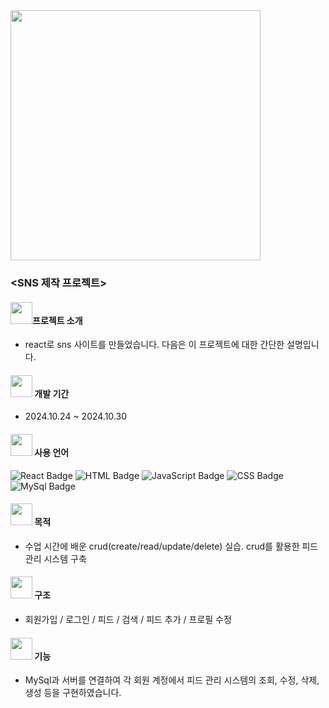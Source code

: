 <img src="react_project/server/img/1730084072310.jpg" width="400">


### <SNS 제작 프로젝트>

#### <img src="mini_project/images/고양이아이콘.png" width="35">**프로젝트 소개**
- react로 sns 사이트를 만들었습니다. 다음은 이 프로젝트에 대한 간단한 설명입니다.

#### <img src="mini_project/images/고양이아이콘.png" width="35"> **개발 기간**
- 2024.10.24 ~ 2024.10.30

#### <img src="mini_project/images/고양이아이콘.png" width="35"> **사용 언어**
![React Badge](https://img.shields.io/badge/React-61DAFB?style=for-the-badge&logo=react&logoColor=white)
![HTML Badge](https://img.shields.io/badge/HTML5-E34F26?style=for-the-badge&logo=html5&logoColor=white)
![JavaScript Badge](https://img.shields.io/badge/JavaScript-F7DF1E?style=for-the-badge&logo=javascript&logoColor=000000)
![CSS Badge](https://img.shields.io/badge/CSS3-1572B6?style=for-the-badge&logo=css3&logoColor=white)
![MySql Badge](https://img.shields.io/badge/Oracle-F80000?style=for-the-badge&logo=mysql&logoColor=white)

  
#### <img src="mini_project/images/고양이아이콘.png" width="35"> **목적**
- 수업 시간에 배운 crud(create/read/update/delete) 실습. crud를 활용한 피드 관리 시스템 구축

#### <img src="mini_project/images/고양이아이콘.png" width="35"> **구조**
- 회원가입 / 로그인 / 피드 / 검색 / 피드 추가 / 프로필 수정 

#### <img src="mini_project/images/고양이아이콘.png" width="35"> **기능**
- MySql과 서버를 연결하여 각 회원 계정에서 피드 관리 시스템의 조회, 수정, 삭제, 생성 등을 구현하였습니다.
   

   
